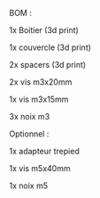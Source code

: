BOM : 

1x Boitier (3d print)

1x couvercle (3d print)

2x spacers (3d print)

2x vis m3x20mm

1x vis m3x15mm

3x noix m3



Optionnel : 

1x adapteur trepied

1x vis m5x40mm

1x noix m5
